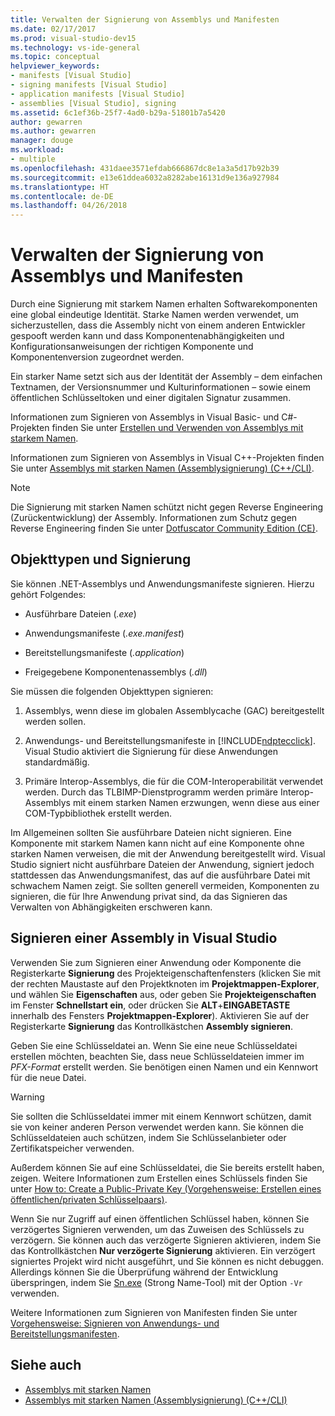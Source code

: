 ```yaml
---
title: Verwalten der Signierung von Assemblys und Manifesten
ms.date: 02/17/2017
ms.prod: visual-studio-dev15
ms.technology: vs-ide-general
ms.topic: conceptual
helpviewer_keywords:
- manifests [Visual Studio]
- signing manifests [Visual Studio]
- application manifests [Visual Studio]
- assemblies [Visual Studio], signing
ms.assetid: 6c1ef36b-25f7-4ad0-b29a-51801b7a5420
author: gewarren
ms.author: gewarren
manager: douge
ms.workload:
- multiple
ms.openlocfilehash: 431daee3571efdab666867dc8e1a3a5d17b92b39
ms.sourcegitcommit: e13e61ddea6032a8282abe16131d9e136a927984
ms.translationtype: HT
ms.contentlocale: de-DE
ms.lasthandoff: 04/26/2018
---
```

# <a name="manage-assembly-and-manifest-signing"></a>Verwalten der Signierung von Assemblys und Manifesten

Durch eine Signierung mit starkem Namen erhalten Softwarekomponenten eine global eindeutige Identität. Starke Namen werden verwendet, um sicherzustellen, dass die Assembly nicht von einem anderen Entwickler gespooft werden kann und dass Komponentenabhängigkeiten und Konfigurationsanweisungen der richtigen Komponente und Komponentenversion zugeordnet werden.

 Ein starker Name setzt sich aus der Identität der Assembly – dem einfachen Textnamen, der Versionsnummer und Kulturinformationen – sowie einem öffentlichen Schlüsseltoken und einer digitalen Signatur zusammen.

 Informationen zum Signieren von Assemblys in Visual Basic- und C#-Projekten finden Sie unter [Erstellen und Verwenden von Assemblys mit starkem Namen](http://msdn.microsoft.com/Library/ffbf6d9e-4a88-4a8a-9645-4ce0ee1ee5f9).

 Informationen zum Signieren von Assemblys in Visual C++-Projekten finden Sie unter [Assemblys mit starken Namen (Assemblysignierung) (C++/CLI)](/cpp/dotnet/strong-name-assemblies-assembly-signing-cpp-cli).

> [!NOTE]
> Die Signierung mit starken Namen schützt nicht gegen Reverse Engineering (Zurückentwicklung) der Assembly.  Informationen zum Schutz gegen Reverse Engineering finden Sie unter [Dotfuscator Community Edition (CE)](dotfuscator/index.md).

## <a name="asset-types-and-signing"></a>Objekttypen und Signierung

Sie können .NET-Assemblys und Anwendungsmanifeste signieren. Hierzu gehört Folgendes:

-   Ausführbare Dateien (*.exe*)

-   Anwendungsmanifeste (*.exe.manifest*)

-   Bereitstellungsmanifeste (*.application*)

-   Freigegebene Komponentenassemblys (*.dll*)

Sie müssen die folgenden Objekttypen signieren:

1.  Assemblys, wenn diese im globalen Assemblycache (GAC) bereitgestellt werden sollen.

2.  Anwendungs- und Bereitstellungsmanifeste in [!INCLUDE[ndptecclick](../deployment/includes/ndptecclick_md.md)]. Visual Studio aktiviert die Signierung für diese Anwendungen standardmäßig.

3.  Primäre Interop-Assemblys, die für die COM-Interoperabilität verwendet werden. Durch das TLBIMP-Dienstprogramm werden primäre Interop-Assemblys mit einem starken Namen erzwungen, wenn diese aus einer COM-Typbibliothek erstellt werden.

Im Allgemeinen sollten Sie ausführbare Dateien nicht signieren. Eine Komponente mit starkem Namen kann nicht auf eine Komponente ohne starken Namen verweisen, die mit der Anwendung bereitgestellt wird. Visual Studio signiert nicht ausführbare Dateien der Anwendung, signiert jedoch stattdessen das Anwendungsmanifest, das auf die ausführbare Datei mit schwachem Namen zeigt. Sie sollten generell vermeiden, Komponenten zu signieren, die für Ihre Anwendung privat sind, da das Signieren das Verwalten von Abhängigkeiten erschweren kann.

## <a name="how-to-sign-an-assembly-in-visual-studio"></a>Signieren einer Assembly in Visual Studio

Verwenden Sie zum Signieren einer Anwendung oder Komponente die Registerkarte **Signierung** des Projekteigenschaftenfensters (klicken Sie mit der rechten Maustaste auf den Projektknoten im **Projektmappen-Explorer**, und wählen Sie **Eigenschaften** aus, oder geben Sie **Projekteigenschaften** im Fenster **Schnellstart ein**, oder drücken Sie **ALT**+**EINGABETASTE** innerhalb des Fensters **Projektmappen-Explorer**). Aktivieren Sie auf der Registerkarte **Signierung** das Kontrollkästchen **Assembly signieren**.

Geben Sie eine Schlüsseldatei an. Wenn Sie eine neue Schlüsseldatei erstellen möchten, beachten Sie, dass neue Schlüsseldateien immer im *PFX-Format* erstellt werden. Sie benötigen einen Namen und ein Kennwort für die neue Datei.

> [!WARNING]
> Sie sollten die Schlüsseldatei immer mit einem Kennwort schützen, damit sie von keiner anderen Person verwendet werden kann. Sie können die Schlüsseldateien auch schützen, indem Sie Schlüsselanbieter oder Zertifikatspeicher verwenden.

 Außerdem können Sie auf eine Schlüsseldatei, die Sie bereits erstellt haben, zeigen. Weitere Informationen zum Erstellen eines Schlüssels finden Sie unter [How to: Create a Public-Private Key (Vorgehensweise: Erstellen eines öffentlichen/privaten Schlüsselpaars)](/dotnet/framework/app-domains/how-to-create-a-public-private-key-pair).

 Wenn Sie nur Zugriff auf einen öffentlichen Schlüssel haben, können Sie verzögertes Signieren verwenden, um das Zuweisen des Schlüssels zu verzögern. Sie können auch das verzögerte Signieren aktivieren, indem Sie das Kontrollkästchen **Nur verzögerte Signierung** aktivieren. Ein verzögert signiertes Projekt wird nicht ausgeführt, und Sie können es nicht debuggen. Allerdings können Sie die Überprüfung während der Entwicklung überspringen, indem Sie [Sn.exe](/dotnet/framework/tools/sn-exe-strong-name-tool) (Strong Name-Tool) mit der Option `-Vr` verwenden.

 Weitere Informationen zum Signieren von Manifesten finden Sie unter [Vorgehensweise: Signieren von Anwendungs- und Bereitstellungsmanifesten](../ide/how-to-sign-application-and-deployment-manifests.md).

## <a name="see-also"></a>Siehe auch

- [Assemblys mit starken Namen](/dotnet/framework/app-domains/strong-named-assemblies)
- [Assemblys mit starken Namen (Assemblysignierung) (C++/CLI)](/cpp/dotnet/strong-name-assemblies-assembly-signing-cpp-cli)
